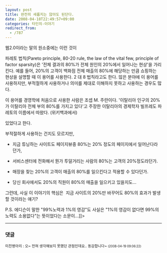 ```yaml
---
layout: post
title: 완전히 새롭지는 않아도 된단다.
date: 2008-04-18T22:49:57+09:00
categories: 타인의-이야기
redirect_from:
  - /787
---
```


웹2.0이라는 말의 원소중에는 이런 것이

파레토 법칙(Pareto principle, 80-20 rule, the law of the vital few, principle of factor sparsity)은 '전체 결과의 80%가 전체 원인의 20%에서 일어나는 현상'을 가리킨다. 예를 들어, 20%의 고객이 백화점 전체 매출의 80%에 해당하는 만큼 쇼핑하는 현상을 설명할 때 이 용어를 사용한다. 2 대 8 법칙라고도 한다. 많은 분야에 이 용어를 사용하지만, 부적절하게 사용하거나 의미를 제대로 이해하지 못하고 사용하는 경우도 많다.

이 용어를 경영학에 처음으로 사용한 사람은 조셉 M. 주란이다. '이탈리아 인구의 20%가 이탈리아 전체 부의 80%를 가지고 있다'고 주장한 이탈리아의 경제학자 빌프레도 파레토의 이름에서 따왔다. (위키백과에서)

있었다고 한다.

부적절하게 사용하는 건지도 모르지만,

- 지금 튜닝하는 사이트도 페이지뷰중 80%는 20% 정도의 페이지에서 일어난다라던가,

- 서비스센터에 전화해서 뭔가 투덜거리는 사람의 80%는 고객의 20%정도라던가.

- 매장을 찾는 20%의 고객이 매출의 80%를 일으킨다고 적용할 수 있다던가.

- 당신 회사에서도 20%의 직원이 80%의 매출을 일으키고 있을지도...

그런데, 사실 이 이야기의 핵심은  지금 사이트의 20%만 바꾸어도 80%의 효과가 발생할 것이라는 얘기?

P.S. 에디슨이 말한 "99%노력과 1%의 영감"도 사실은 "1%의 영감이 없다면 99%의 노력도 소용없다"는 뜻이었다는 소문이...]]>

* * *

### 댓글



<!--- cmt:1154 --->
<!--- mail: --->
<!--- parent:0 --->

<small class=comment>미친병아리 : 오~ 전혀 생각해보지 못했던 관점인데요.. 동감합니다~ <small>(2008-04-19 09:06:22)</small></small>

